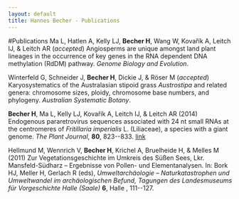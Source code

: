 ```yaml
---
layout: default
title: Hannes Becher - Publications
---
```



#Publications
Ma L, Hatlen A, Kelly LJ, **Becher H**, Wang W, Kovařík A, Leitch IJ, & Leitch AR (*accepted*) Angiosperms are unique amongst land plant lineages in the occurrence of key genes in the RNA dependent DNA methylation (RdDM) pathway. *Genome Biology and Evolution*.

Winterfeld G, Schneider J, **Becher H**, Dickie J, & Röser M (*accepted*) Karyosystematics of the Australasian stipoid grass *Austrostipa* and related genera: chromosome sizes, ploidy, chromosome base numbers, and phylogeny. *Australian Systematic Botany*.

**Becher H**, Ma L, Kelly LJ, Kovařík A, Leitch IJ, & Leitch AR (2014) Endogenous pararetrovirus sequences associated with 24 nt small RNAs at the centromeres of *Fritillaria imperialis* L. (Liliaceae), a species with a giant genome. *The Plant Journal*, **80**, 823--833. [link](http://dx.doi.org/10.1111/tpj.12673)

Hellmund M, Wennrich V, **Becher H**, Krichel A, Bruelheide H, & Melles M (2011) Zur Vegetationsgeschichte im Umkreis des Süßen Sees, Lkr. Mansfeld-Südharz – Ergebnisse von Pollen- und Elementanalysen. In: Bork HJ, Meller H, Gerlach R (eds), *Umweltarchäologie – Naturkatastrophen und Umweltwandel im archäologischen Befund, Tagungen des Landesmuseums für Vorgeschichte Halle (Saale)* **6**, Halle , 111--127.

